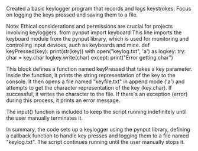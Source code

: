 Created a basic keylogger program that records and logs keystrokes. Focus on logging the keys pressed and saving them to a file.

 Note: Ethical considerations and permissions are crucial for projects involving keyloggers. from pynput import keyboard This line imports the keyboard module from the pynput library, which is used for monitoring and controlling input devices, such as keyboards and mice. def keyPressed(key): print(str(key)) with open("keylog.txt", 'a') as logkey: try: char = key.char logkey.write(char) except: print("Error getting char")

This block defines a function named keyPressed that takes a key parameter. Inside the function, it prints the string representation of the key to the console. It then opens a file named "keyfile.txt" in append mode ('a') and attempts to get the character representation of the key (key.char). If successful, it writes the character to the file. If there's an exception (error) during this process, it prints an error message.

The input() function is included to keep the script running indefinitely until the user manually terminates it.

In summary, the code sets up a keylogger using the pynput library, defining a callback function to handle key presses and logging them to a file named "keylog.txt". The script continues running until the user manually stops it.
